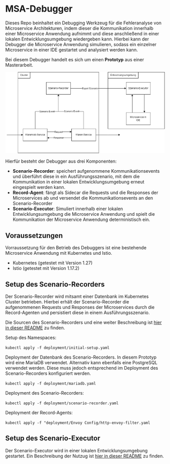 # MSA-Debugger
Dieses Repo beinhaltet ein Debugging Werkzeug für die Fehleranalyse von Microservice Architekturen, indem dieser die Kommunikation innerhalb einer Microservice Anwendung aufnimmt und diese anschließend in einer lokalen Entwicklungsumgebung wiedergeben kann. Hierbei kann der Debugger die Microservice Anwendung simulieren, sodass ein einzelner Microservice in einer IDE gestartet und analysiert werden kann.

Bei diesem Debugger handelt es sich um einen **Prototyp** aus einer Masterarbeit. 

![Concept Overview](Grundkonzept.png)

Hierfür besteht der Debugger aus drei Komponenten:
- **Scenario-Recorder**: speichert aufgenommene Kommunikationsevents und überführt diese in ein Ausführungsszenario, mit dem die Kommunikation in einer lokalen Entwicklungsumgebung erneut eingespielt werden kann.
- **Record-Agent**: fängt als Sidecar die Requests und die Responses der Microservices ab und versendet die Kommunikationsevents an den Scenario-Recorder
- **Scenario-Executor**: Simuliert innerhalb einer lokalen Entwicklungsumgebung die Microservice Anwendung und spielt die Kommunikation der Microservice Anwendung deterministisch ein.

## Voraussetzungen
Vorraussetzung für den Betrieb des Debuggers ist eine bestehende Microservice Anwendung mit Kubernetes und Istio.
- Kubernetes (getestet mit Version 1.27)
- Istio (getestet mit Version 1.17.2)

## Setup des Scenario-Recorders

Der Scenario-Recorder wird mitsamt einer Datenbank im Kubernetes Cluster betrieben. Hierbei erhält der Scenario-Recorder die aufgenommenen Requests und Responses der Microservices durch die Record-Agenten und persistiert diese in einem Ausführungsszenario.

Die Sourcen des Scenario-Recorders und eine weiter Beschreibung ist [hier in dieser README](https://github.com/LennartProchnow/MSA-Debugger/blob/main/scenario-recorder/README.md) zu finden.

Setup des Namespaces:

```` kubectl apply -f deployment/initial-setup.yaml ````

Deployment der Datenbank des Scenario-Recorders. In diesem Prototyp wird eine MariaDB verwendet. Alternativ kann ebenfalls eine PostgreSQL verwendet werden. Diese muss jedoch entsprechend im Deployment des Scenario-Recorders konfiguriert werden.

```` kubectl apply -f deployment/mariadb.yaml ````

Deployment des Scenario-Recorders:

```` kubectl apply -f deployment/scenario-recorder.yaml ````

Deployment der Record-Agents:

```` kubectl apply -f "deployment/Envoy Config/http-envoy-filter.yaml ````

## Setup des Scenario-Executor

Der Scenario-Executor wird in einer lokalen Entwicklungsumgebung gestartet. Ein Beschreibung der Nutzug ist [hier in dieser README](https://github.com/LennartProchnow/MSA-Debugger/blob/main/msa-debugger-replayer/README.md) zu finden.